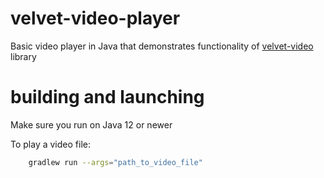 # velvet-video-player
Basic video player in Java that demonstrates functionality of [velvet-video](https://github.com/zakgof/velvet-video) library

# building and launching

Make sure you run on Java 12 or newer

To play a video file:

````bash
    gradlew run --args="path_to_video_file"
````
